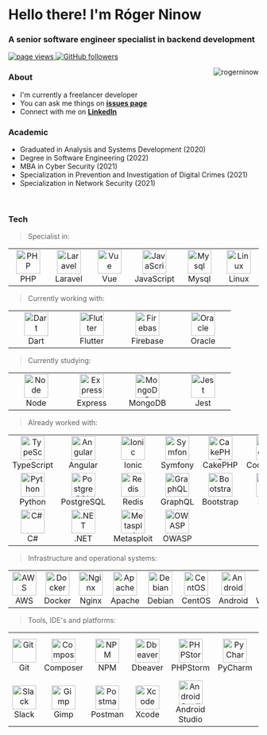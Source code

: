 # Hello there! I'm Róger Ninow
### A senior software engineer specialist in backend development

<p>
  <a href="https://github.com/rogerninow">
    <img src="https://komarev.com/ghpvc/?username=rogerninow" alt="page views" />
  </a>
  <a href="https://github.com/rogerninow?tab=followers">
    <img alt="GitHub followers" src="https://img.shields.io/github/followers/rogerninow?color=green&logo=github">
  </a>
</p>

<a href="https://github.com/rogerninow?tab=repositories">
  <img src="https://github-readme-stats.vercel.app/api?username=rogerninow&show_icons=true&count_private=true&include_all_commits=true" alt="rogerninow" align="right" />
</a>

### About

- I'm currently a freelancer developer
- You can ask me things on **[issues page]**
- Connect with me on **[LinkedIn]**

### Academic

- Graduated in Analysis and Systems Development (2020)
- Degree in Software Engineering (2022)
- MBA in Cyber Security (2021)
- Specialization in Prevention and Investigation of Digital Crimes (2021)
- Specialization in Network Security (2021)

<br>

### Tech

> Specialist in:

<table>
  <tr>
    <td align="center" width="96">
      <a href="https://www.php.net">
        <img src="https://cdn.jsdelivr.net/gh/devicons/devicon/icons/php/php-plain.svg" width="48" height="48" alt="PHP" />
      </a>
      <br>PHP
    </td>
    <td align="center" width="96">
      <a href="https://laravel.com">
        <img src="https://cdn.jsdelivr.net/gh/devicons/devicon/icons/laravel/laravel-plain.svg" width="48" height="48" alt="Laravel" />
      </a>
      <br>Laravel
    </td>
    <td align="center" width="96">
      <a href="https://vuejs.org">
        <img src="https://cdn.jsdelivr.net/gh/devicons/devicon/icons/vuejs/vuejs-original.svg" width="48" height="48" alt="Vue" />
      </a>
      <br>Vue
    </td>
    <td align="center" width="96">
      <a href="https://developer.mozilla.org/pt-BR/docs/Web/JavaScript">
        <img src="https://cdn.jsdelivr.net/gh/devicons/devicon/icons/javascript/javascript-original.svg" width="48" height="48" alt="JavaScript" />
      </a>
      <br>JavaScript
    </td>
    <td align="center" width="96"> 
      <a href="https://www.mysql.com" >
        <img src="https://cdn.jsdelivr.net/gh/devicons/devicon/icons/mysql/mysql-original.svg" width="48" height="48" alt="Mysql" />
      </a>
      <br>Mysql
    </td>
    <td align="center" width="96"> 
      <a href="https://www.linux.org" >
        <img src="https://cdn.jsdelivr.net/gh/devicons/devicon/icons/linux/linux-original.svg" width="48" height="48" alt="Linux" />
      </a>
      <br>Linux
    </td>
  </tr>
</table>

> Currently working with:

<table>
  <tr>
    <td align="center" width="96">
      <a href="https://dart.dev">
        <img src="https://cdn.jsdelivr.net/gh/devicons/devicon/icons/dart/dart-original.svg" width="48" height="48" alt="Dart" />
      </a>
      <br>Dart
    </td>
    <td align="center" width="96">
      <a href="https://flutter.dev">
        <img src="https://cdn.jsdelivr.net/gh/devicons/devicon/icons/flutter/flutter-original.svg" width="48" height="48" alt="Flutter" />
      </a>
      <br>Flutter
    </td>
    <td align="center" width="96">
      <a href="https://firebase.google.com" >
        <img src="https://cdn.jsdelivr.net/gh/devicons/devicon/icons/firebase/firebase-plain.svg" width="48" height="48" alt="Firebase" />
      </a>
      <br>Firebase
    </td>
    <td align="center" width="96"> 
      <a href="https://www.oracle.com/br/database">
        <img src="https://cdn.jsdelivr.net/gh/devicons/devicon/icons/oracle/oracle-original.svg" width="48" height="48" alt="Oracle" />
      </a>
      <br>Oracle
    </td>
  </tr>
</table>

> Currently studying:

<table>
  <tr>
     <td align="center" width="96"> 
      <a href="https://nodejs.org" >
        <img src="https://cdn.jsdelivr.net/gh/devicons/devicon/icons/nodejs/nodejs-original.svg" width="48" height="48" alt="Node" />
      </a>
      <br>Node
    </td>
    <td align="center" width="96"> 
      <a href="https://expressjs.com/pt-br" >
        <img src="https://cdn.jsdelivr.net/gh/devicons/devicon/icons/express/express-original.svg" width="48" height="48" alt="Express" />
      </a>
      <br>Express
    </td>
    <td align="center" width="96"> 
      <a href="https://www.mongodb.com/pt-br" >
        <img src="https://cdn.jsdelivr.net/gh/devicons/devicon/icons/mongodb/mongodb-original.svg" width="48" height="48" alt="MongoDB" />
      </a>
      <br>MongoDB
    </td>
    <td align="center" width="96"> 
      <a href="https://jestjs.io/pt-BR" >
        <img src="https://cdn.jsdelivr.net/gh/devicons/devicon/icons/jest/jest-plain.svg" width="48" height="48" alt="Jest" />
      </a>
      <br>Jest
    </td>
  </tr>
</table>

> Already worked with:

<table>
  <tr>
    <td align="center" width="96"> 
      <a href="https://www.typescriptlang.org" >
        <img src="https://cdn.jsdelivr.net/gh/devicons/devicon/icons/typescript/typescript-original.svg" width="48" height="48" alt="TypeScript" />
      </a>
      <br>TypeScript
    </td>
    <td align="center" width="96">
      <a href="https://angular.io" >
        <img src="https://cdn.jsdelivr.net/gh/devicons/devicon/icons/angularjs/angularjs-original.svg" width="48" height="48" alt="Angular" />
      </a>
      <br>Angular
    </td>
    <td align="center" width="96"> 
      <a href="https://ionicframework.com" >
        <img src="https://cdn.jsdelivr.net/gh/devicons/devicon/icons/ionic/ionic-original.svg" width="48" height="48" alt="Ionic" />
      </a>
      <br>Ionic
    </td>
    <td align="center" width="96">
      <a href="https://symfony.com">
        <img src="https://cdn.jsdelivr.net/gh/devicons/devicon/icons/symfony/symfony-original.svg" width="48" height="48" alt="Symfony" />
      </a>
      <br>Symfony
    </td>
    <td align="center" width="96">
      <a href="https://cakephp.org">
        <img src="https://cdn.jsdelivr.net/gh/devicons/devicon/icons/cakephp/cakephp-original.svg" width="48" height="48" alt="CakePHP" />
      </a>
      <br>CakePHP
    </td>
    <td align="center" width="96">
      <a href="https://codeigniter.com">
        <img src="https://cdn.jsdelivr.net/gh/devicons/devicon/icons/codeigniter/codeigniter-plain.svg" width="48" height="48" alt="CodeIgniter" />
      </a>
      <br>CodeIgniter
    </td>
    <td align="center" width="96">
      <a href="https://wordpress.com/pt-br" >
        <img src="https://cdn.jsdelivr.net/gh/devicons/devicon/icons/wordpress/wordpress-plain.svg" width="48" height="48" alt="Wordpress" />
      </a>
      <br>Wordpress
    </td>
    <td align="center" width="96"> 
      <a href="https://magento.com" >
        <img src="https://cdn.jsdelivr.net/gh/devicons/devicon/icons/magento/magento-original.svg" width="48" height="48" alt="Magento" />
      </a>
      <br>Magento
    </td>
  </tr>
  <tr>
    <td align="center" width="96"> 
      <a href="https://www.python.org" >
        <img src="https://cdn.jsdelivr.net/gh/devicons/devicon/icons/python/python-original.svg" width="48" height="48" alt="Python" />
      </a>
      <br>Python
    </td>
    <td align="center" width="96"> 
      <a href="https://www.postgresql.org" >
        <img src="https://cdn.jsdelivr.net/gh/devicons/devicon/icons/postgresql/postgresql-original.svg" width="48" height="48" alt="PostgreSQL" />
      </a>
      <br>PostgreSQL
    </td>
    <td align="center" width="96"> 
      <a href="https://www.python.org" >
        <img src="https://cdn.jsdelivr.net/gh/devicons/devicon/icons/redis/redis-original.svg" width="48" height="48" alt="Redis" />
      </a>
      <br>Redis
    </td>
    <td align="center" width="96"> 
      <a href="https://graphql.org" >
        <img src="https://cdn.jsdelivr.net/gh/devicons/devicon/icons/graphql/graphql-plain.svg" width="48" height="48" alt="GraphQL" />
      </a>
      <br>GraphQL
    </td>
    <td align="center" width="96">
      <a href="https://getbootstrap.com" >
        <img src="https://cdn.jsdelivr.net/gh/devicons/devicon/icons/bootstrap/bootstrap-plain.svg" width="48" height="48" alt="Bootstrap" />
      </a>
      <br>Bootstrap
    </td>
    <td align="center" width="96"> 
      <a href="https://sass-lang.com" >
        <img src="https://cdn.jsdelivr.net/gh/devicons/devicon/icons/sass/sass-original.svg" width="48" height="48" alt="SASS" />
      </a>
      <br>SASS
    </td>
    <td align="center" width="96"> 
      <a href="https://jquery.com">
        <img src="https://cdn.jsdelivr.net/gh/devicons/devicon/icons/jquery/jquery-original.svg" width="48" height="48" alt="Jquery" />
      </a>
      <br>Jquery 
    </td>
    <td align="center" width="96"> 
      <a href="https://www.embarcadero.com/br/products/delphi">
        <img src="https://www.embarcadero.com/images/logos/logo-page/Delphi_FINAL_ICONS_1024.png" width="48" height="48" alt="Delphi" />
      </a>
      <br>Delphi
    </td>
  </tr>
  <tr>
    <td align="center" width="96">
      <a href="https://docs.microsoft.com/pt-br/dotnet/csharp">
        <img src="https://cdn.jsdelivr.net/gh/devicons/devicon/icons/csharp/csharp-original.svg" width="48" height="48" alt="C#" />
      </a>
      <br>C#
    </td>
    <td align="center" width="96">
      <a href="https://docs.microsoft.com/pt-br/dotnet/csharp">
        <img src="https://cdn.jsdelivr.net/gh/devicons/devicon/icons/dot-net/dot-net-original.svg" width="48" height="48" alt=".NET" />
      </a>
      <br>.NET
    </td>
    <td align="center" width="96"> 
      <a href="https://www.metasploit.com">
        <img src="https://pbs.twimg.com/profile_images/580131056629735424/2ENTk2K2.png" width="48" height="48" alt="Metasploit" />
      </a>
      <br>Metasploit
    </td>
    <td align="center" width="96"> 
      <a href="https://owasp.org">
        <img src="https://repository-images.githubusercontent.com/34677782/c00f6a80-8c32-11e9-8c45-ae2e91b28c90" width="48" height="48" alt="OWASP" />
      </a>
      <br>OWASP
    </td>
  </tr>
</table>

> Infrastructure and operational systems:

<table>
  <tr>
    <td align="center" width="96">
      <a href="https://aws.amazon.com">
        <img src="https://cdn.jsdelivr.net/gh/devicons/devicon/icons/amazonwebservices/amazonwebservices-original.svg" width="48" height="48" alt="AWS" />
      </a>
      <br>AWS
    </td>
    <td align="center" width="96">
      <a href="https://www.docker.com" >
        <img src="https://cdn.jsdelivr.net/gh/devicons/devicon/icons/docker/docker-original.svg" width="48" height="48" alt="Docker" />
      </a>
      <br>Docker
    </td>
    <td align="center" width="96">
      <a href="https://www.nginx.com">
        <img src="https://cdn.jsdelivr.net/gh/devicons/devicon/icons/nginx/nginx-original.svg" width="48" height="48" alt="Nginx" />
      </a>
      <br>Nginx
    </td>
    <td align="center" width="96">
      <a href="https://www.apache.org">
        <img src="https://cdn.jsdelivr.net/gh/devicons/devicon/icons/apache/apache-original.svg" width="48" height="48" alt="Apache" />
      </a>
      <br>Apache
    </td>
    <td align="center"  width="96">
      <a href="https://www.debian.org/index.pt.html">
        <img src="https://cdn.jsdelivr.net/gh/devicons/devicon/icons/debian/debian-original.svg" width="48" height="48" alt="Debian" />
      </a>
      <br>Debian
    </td>
    <td align="center" width="96">
      <a href="https://www.centos.org">
        <img src="https://wiki.centos.org/ArtWork/Brand/Logo?action=AttachFile&do=get&target=centos-symbol.svg" width="48" height="48" alt="CentOS" />
      </a>
      <br>CentOS
    </td>
    <td align="center" width="96">
      <a href="https://www.android.com/intl/pt-BR_br">
        <img src="https://cdn.jsdelivr.net/gh/devicons/devicon/icons/android/android-original.svg" width="48" height="48" alt="Android" />
      </a>
      <br>Android
    </td>
    <td align="center" width="96">
      <a href="https://www.microsoft.com/pt-br/windows/">
        <img src="https://cdn.jsdelivr.net/gh/devicons/devicon/icons/windows8/windows8-original.svg" width="48" height="48" alt="Windows" />
      </a>
      <br>Windows
    </td>
  </tr>
</table>

> Tools, IDE's and platforms:

<table>
  <tr>
    <td align="center" width="96">
      <a href="https://git-scm.com">
        <img src="https://cdn.jsdelivr.net/gh/devicons/devicon/icons/git/git-original.svg" width="48" height="48" alt="Git" />
      </a>
      <br>Git
    </td>
     <td align="center"  width="96">
      <a href="https://getcomposer.org">
        <img src="https://cdn.jsdelivr.net/gh/devicons/devicon/icons/composer/composer-original.svg" width="48" height="48" alt="Composer" />
      </a>
      <br>Composer
    </td>
    <td align="center" width="96">
        <a href="https://www.npmjs.com">
        <img src="https://cdn.jsdelivr.net/gh/devicons/devicon/icons/npm/npm-original-wordmark.svg" width="48" height="48" alt="NPM" />
      </a>
      <br>NPM
    </td>
    <td align="center" width="96">
        <a href="https://dbeaver.io">
        <img src="https://upload.wikimedia.org/wikipedia/commons/thumb/b/b5/DBeaver_logo.svg/2048px-DBeaver_logo.svg.png" width="48" height="48" alt="Dbeaver" />
      </a>
      <br>Dbeaver
    </td>
    <td align="center" width="96"> 
      <a href="https://www.jetbrains.com/pt-br/phpstorm" >
        <img src="https://cdn.jsdelivr.net/gh/devicons/devicon/icons/phpstorm/phpstorm-original.svg" width="48" height="48" alt="PHPStorm" />
      </a>
      <br>PHPStorm
    </td>
    <td align="center" width="96">
      <a href="https://www.jetbrains.com/pt-br/pycharm">
        <img src="https://cdn.jsdelivr.net/gh/devicons/devicon/icons/pycharm/pycharm-original.svg" width="48" height="48" alt="PyCharm">
      </a>
      <br>PyCharm
    </td>
    <td align="center" width="96">
        <a href="https://visualstudio.microsoft.com/pt-br">
        <img src="https://cdn.jsdelivr.net/gh/devicons/devicon/icons/visualstudio/visualstudio-plain.svg" width="48" height="48" alt="Composer" />
      </a>
      <br>Visual Studio
    </td>
    <td align="center" width="96">
        <a href="https://code.visualstudio.com">
        <img src="https://cdn.jsdelivr.net/gh/devicons/devicon/icons/vscode/vscode-original.svg" width="48" height="48" alt="VS Code" />
      </a>
      <br>VS Code
    </td>
  </tr>
  <tr>
    <td align="center" width="96">
      <a href="https://slack.com/intl/pt-br/">
        <img src="https://cdn.jsdelivr.net/gh/devicons/devicon/icons/slack/slack-original.svg" width="48" height="48" alt="Slack">
      </a>
      <br>Slack
    </td>
    <td align="center" width="96">
      <a href="https://www.gimp.org">
        <img src="https://cdn.jsdelivr.net/gh/devicons/devicon/icons/gimp/gimp-original.svg" width="48" height="48" alt="Gimp" />
      </a>
      <br>Gimp
    </td>
    <td align="center" width="96">
      <a href="https://www.postman.com">
        <img src="https://icon-library.com/images/postman-icon/postman-icon-6.jpg" width="48" height="48" alt="Postman" />
      </a>
      <br>Postman
    </td>
    <td align="center" width="96">
      <a href="https://developer.apple.com/xcode">
        <img src="https://codewithchris-wpengine.netdna-ssl.com/wp-content/uploads/2019/09/icons8-xcode-512.png" width="48" height="48" alt="Xcode" />
      </a>
      <br>Xcode
    </td>
    <td align="center" width="96">
      <a href="https://developer.android.com/studio">
        <img src="https://upload.wikimedia.org/wikipedia/commons/thumb/e/e3/Android_Studio_Icon_%282014-2019%29.svg/1200px-Android_Studio_Icon_%282014-2019%29.svg.png" width="48" height="48" alt="Android Studio" />
      </a>
      <br>Android Studio
    </td>
  </tr>
</table>

[issues page]: https://github.com/rogerninow/rogerninow/issues "rogerninow/issues"
[linkedin]: https://www.linkedin.com/in/rogerninow "Róger Ninow LinkedIn"
